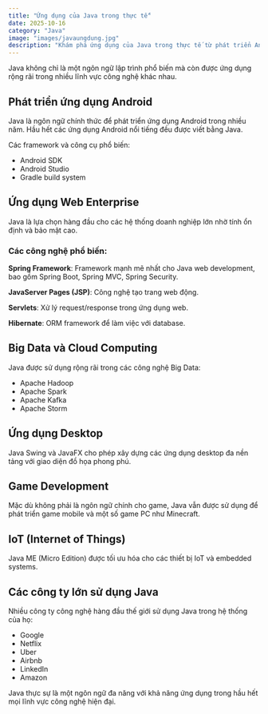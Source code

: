 ```yaml
---
title: "Ứng dụng của Java trong thực tế"
date: 2025-10-16
category: "Java"
image: "images/javaungdung.jpg"
description: "Khám phá ứng dụng của Java trong thực tế từ phát triển Android, Web Enterprise với Spring Framework, Big Data với Hadoop/Spark, đến IoT và Cloud Computing. Nhiều công ty lớn như Google, Netflix, Amazon đang sử dụng Java."
---
```


Java không chỉ là một ngôn ngữ lập trình phổ biến mà còn được ứng dụng rộng rãi trong nhiều lĩnh vực công nghệ khác nhau.

## Phát triển ứng dụng Android

Java là ngôn ngữ chính thức để phát triển ứng dụng Android trong nhiều năm. Hầu hết các ứng dụng Android nổi tiếng đều được viết bằng Java.

Các framework và công cụ phổ biến:
- Android SDK
- Android Studio
- Gradle build system

## Ứng dụng Web Enterprise

Java là lựa chọn hàng đầu cho các hệ thống doanh nghiệp lớn nhờ tính ổn định và bảo mật cao.

### Các công nghệ phổ biến:

**Spring Framework**: Framework mạnh mẽ nhất cho Java web development, bao gồm Spring Boot, Spring MVC, Spring Security.

**JavaServer Pages (JSP)**: Công nghệ tạo trang web động.

**Servlets**: Xử lý request/response trong ứng dụng web.

**Hibernate**: ORM framework để làm việc với database.

## Big Data và Cloud Computing

Java được sử dụng rộng rãi trong các công nghệ Big Data:
- Apache Hadoop
- Apache Spark
- Apache Kafka
- Apache Storm

## Ứng dụng Desktop

Java Swing và JavaFX cho phép xây dựng các ứng dụng desktop đa nền tảng với giao diện đồ họa phong phú.

## Game Development

Mặc dù không phải là ngôn ngữ chính cho game, Java vẫn được sử dụng để phát triển game mobile và một số game PC như Minecraft.

## IoT (Internet of Things)

Java ME (Micro Edition) được tối ưu hóa cho các thiết bị IoT và embedded systems.

## Các công ty lớn sử dụng Java

Nhiều công ty công nghệ hàng đầu thế giới sử dụng Java trong hệ thống của họ:
- Google
- Netflix
- Uber
- Airbnb
- LinkedIn
- Amazon

Java thực sự là một ngôn ngữ đa năng với khả năng ứng dụng trong hầu hết mọi lĩnh vực công nghệ hiện đại.